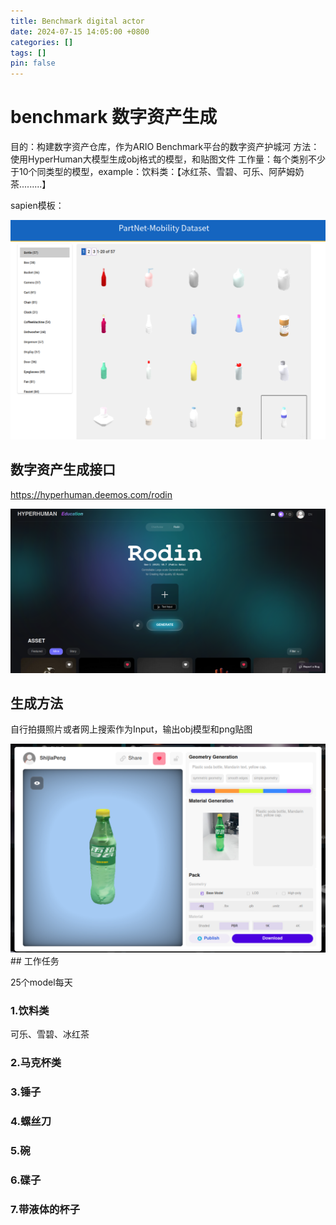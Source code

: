 ```yaml
---
title: Benchmark digital actor 
date: 2024-07-15 14:05:00 +0800
categories: []
tags: []
pin: false
---
```


# benchmark 数字资产生成
目的：构建数字资产仓库，作为ARIO Benchmark平台的数字资产护城河
方法：使用HyperHuman大模型生成obj格式的模型，和贴图文件
工作量：每个类别不少于10个同类型的模型，example：饮料类：【冰红茶、雪碧、可乐、阿萨姆奶茶.........】

sapien模板：

<img src="posts/image/4.jpg" alt="Sapien Example">

## 数字资产生成接口

https://hyperhuman.deemos.com/rodin

<img src="posts/image/1.jpg" alt="HyperHuman Home Page">

## 生成方法

自行拍摄照片或者网上搜索作为Input，输出obj模型和png贴图

<img src="posts/image/2.jpg" alt="Work Example">
## 工作任务

25个model每天

### 1.饮料类
可乐、雪碧、冰红茶

### 2.马克杯类

### 3.锤子

### 4.螺丝刀

### 5.碗

### 6.碟子

### 7.带液体的杯子


